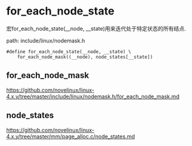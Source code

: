 for_each_node_state
========================================

宏for_each_node_state(__node, __state)用来迭代处于特定状态的所有结点.

path: include/linux/nodemask.h
```
#define for_each_node_state(__node, __state) \
    for_each_node_mask((__node), node_states[__state])
```

for_each_node_mask
----------------------------------------

https://github.com/novelinux/linux-4.x.y/tree/master/include/linux/nodemask.h/for_each_node_mask.md

node_states
----------------------------------------

https://github.com/novelinux/linux-4.x.y/tree/master/mm/page_alloc.c/node_states.md
